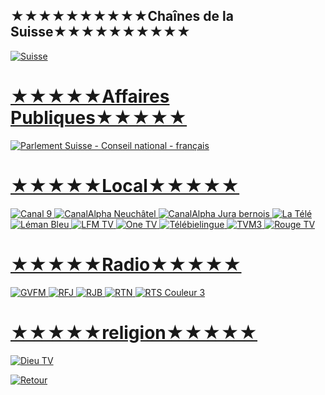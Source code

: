 ##                                           ★★★★★★★★★★Chaînes de la Suisse★★★★★★★★★★


<a href="https://fr.wikipedia.org/wiki/Suisse"><img src="https://i.imgur.com/Zh6eDP7.png" title="Suisse">


# ★★★★★Affaires Publiques★★★★★
<a href="https://rplayer.surge.sh/?url=https://pd-l-p.akamaized.net/pd/ngrp:NR-F_all/master.m3u8"><img src="https://i.imgur.com/pJzppxr.png" title="Parlement Suisse - Conseil national - français">


# ★★★★★Local★★★★★
<a href="https://rplayer.surge.sh/?url=http://livevideo.infomaniak.com/streaming/livecast/livehd/playlist.m3u8"><img src="https://i.imgur.com/m0TsCwD.png" title="Canal 9">
<a href="https://rplayer.surge.sh/?url=http://canalalpha.vedge.infomaniak.com/livecast/canalalpha/playlist.m3u8"><img src="https://i.imgur.com/5gY8LDp.png" title="CanalAlpha Neuchâtel">
<a href="https://rplayer.surge.sh/?url=http://canalalphaju.vedge.infomaniak.com/livecast/canalalphaju/playlist.m3u8"><img src="https://i.imgur.com/5gY8LDp.png" title="CanalAlpha Jura bernois">
<a href="https://rplayer.surge.sh/?url=http://livevideo.infomaniak.com/streaming/livecast/latele2/playlist.m3u8"><img src="https://i.imgur.com/Q9dsftO.png" title="La Télé">
<a href="https://rplayer.surge.sh/?url=http://livevideo.infomaniak.com/streaming/livecast/naxoo/playlist.m3u8"><img src="https://i.imgur.com/CYXNkZh.png" title="Léman Bleu">
<a href="https://rplayer.surge.sh/?url=http://livevideo.infomaniak.com/streaming/livecast/lfmmd/playlist.m3u8"><img src="https://i.imgur.com/bTA0f8K.png" title="LFM TV">
<a href="https://rplayer.surge.sh/?url=http://livevideo.infomaniak.com/streaming/livecast/onefmmd/playlist.m3u8"><img src="https://i.imgur.com/xsV2hR0.png" title="One TV">
<a href="https://rplayer.surge.sh/?url=http://livevideo.infomaniak.com/streaming/livecast/telebielinguech/playlist.m3u8"><img src="https://i.imgur.com/cp8V8s7.png" title="Télébielingue">
<a href="https://rplayer.surge.sh/?url=http://livevideo.infomaniak.com/streaming/livecast/tvm3/playlist.m3u8"><img src="https://i.imgur.com/uIX7oOx.png" title="TVM3">
<a href="https://rplayer.surge.sh/?url=https://livevideo.infomaniak.com/streaming/livecast/rougetv/playlist.m3u8"><img src="https://i.imgur.com/ErswAAR.png" title="Rouge TV">

# ★★★★★Radio★★★★★
<a href="https://rplayer.surge.sh/?url=https://www.twitch.tv/rgvfm"><img src="https://i.imgur.com/J1nAjN2.png" title="GVFM">
<a href="https://rplayer.surge.sh/?url=https://www.dailymotion.com/video/x7wf94u"><img src="https://i.imgur.com/vLHmTnw.png" title="RFJ">
<a href="https://rplayer.surge.sh/?url=https://www.dailymotion.com/video/x7xygyv"><img src="https://i.imgur.com/wg5vrBy.png" title="RJB">
<a href="https://rplayer.surge.sh/?url=https://www.dailymotion.com/video/x7wamzq"><img src="https://i.imgur.com/DGLd1lJ.png" title="RTN">
<a href="https://rplayer.surge.sh/?url=https://rtsc3video.akamaized.net/hls/live/2042837/c3video/3/playlist.m3u8"><img src="https://i.imgur.com/0dbxgru.png" title="RTS Couleur 3">

# ★★★★★religion★★★★★
<a href="https://rplayer.surge.sh/?url=https://katapy.hs.llnwd.net/dieutvwza1/DIEUTVLIVE/smil:dieutv.smil/playlist.m3u8"><img src="https://i.imgur.com/QUzHkn5.png" title="Dieu TV">


<a href="https://github.com/Sphinxroot/Tele-Franco-Direct-/blob/main/README.md"><img src="https://i.imgur.com/sVksJ9S.png" title="Retour">
